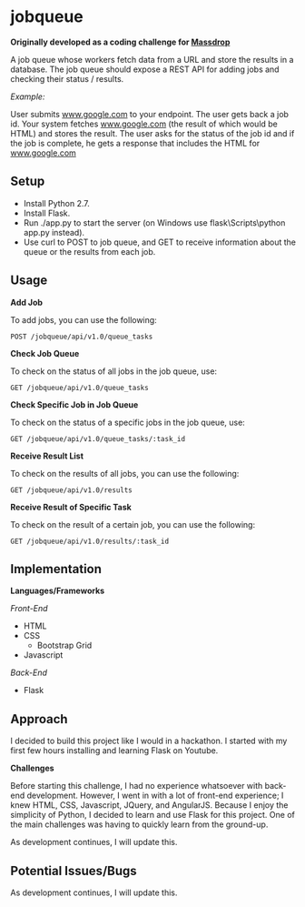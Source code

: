 # jobqueue
**Originally developed as a coding challenge for [Massdrop](https://www.massdrop.com)**

A job queue whose workers fetch data from a URL and store the results in a database.  The job queue should expose a REST API for adding jobs and checking their status / results.

_Example:_

User submits www.google.com to your endpoint.  The user gets back a job id. Your system fetches www.google.com (the result of which would be HTML) and stores the result.  The user asks for the status of the job id and if the job is complete, he gets a response that includes the HTML for www.google.com

## Setup
* Install Python 2.7.
* Install Flask.
* Run ./app.py to start the server (on Windows use flask\Scripts\python app.py instead).
* Use curl to POST to job queue, and GET to receive information about the queue or the results from each job.

## Usage
**Add Job**

To add jobs, you can use the following:

<code>POST /jobqueue/api/v1.0/queue_tasks</code>

**Check Job Queue**

To check on the status of all jobs in the job queue, use:

<code>GET /jobqueue/api/v1.0/queue_tasks</code>

**Check Specific Job in Job Queue**

To check on the status of a specific jobs in the job queue, use:

<code>GET /jobqueue/api/v1.0/queue_tasks/:task_id</code>

**Receive Result List**

To check on the results of all jobs, you can use the following:

<code>GET /jobqueue/api/v1.0/results</code>

**Receive Result of Specific Task**

To check on the result of a certain job, you can use the following:

<code>GET /jobqueue/api/v1.0/results/:task_id</code>

## Implementation
**Languages/Frameworks**

_Front-End_
* HTML
* CSS
  * Bootstrap Grid
* Javascript

_Back-End_
* Flask

## Approach
I decided to build this project like I would in a hackathon. I started with my first few hours installing and learning Flask on Youtube.

**Challenges**

Before starting this challenge, I had no experience whatsoever with back-end development. However, I went in with a lot of front-end experience; I knew HTML, CSS, Javascript, JQuery, and AngularJS. Because I enjoy the simplicity of Python, I decided to learn and use Flask for this project. One of the main challenges was having to quickly learn from the ground-up.

As development continues, I will update this.

## Potential Issues/Bugs
As development continues, I will update this.
